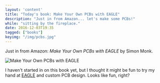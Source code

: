 ```yaml
---
layout: 'content'
title: "Today's book: Make Your Own PCBs with EAGLE"
description: "Just in from Amazon... let's make some PCBs!"
while: "sitting by the fireplace."
date: 2016-12-03T19:35
tagged: ["books"]
keyimg: "/img/pcbs.jpg"
---
```


Just in from Amazon: *Make Your Own PCBs with EAGLE* by Simon Monk.

![Make Your Own PCBs with EAGLE](/img/pcbs.jpg)

I haven't started in on this book yet, but I thought it might be fun to try my hand at [EAGLE](https://cadsoft.io/) and custom PCB design. Looks like fun, right?

